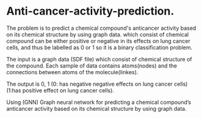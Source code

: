 # Anti-cancer-activity-prediction.

The problem is to predict a chemical compound's anticancer activity based on its chemical structure by using graph data. which consist of chemical compound can be either positive or negative in its effects on lung cancer cells, and thus be labelled as 0 or 1 so it is a binary classification problem.

The input is a graph data (SDF file) which consist of chemical structure of the compound. Each sample of data contains atoms(nodes) and the connections between atoms of the molecule(linkes).

The output is 0, 1 (0: has negative negative effects on lung cancer cells)(1:has positive effect on lung cancer cells).

Using (GNN) Graph neural network for predicting a chemical compound’s anticancer activity based on its chemical structure by 
using graph data.
